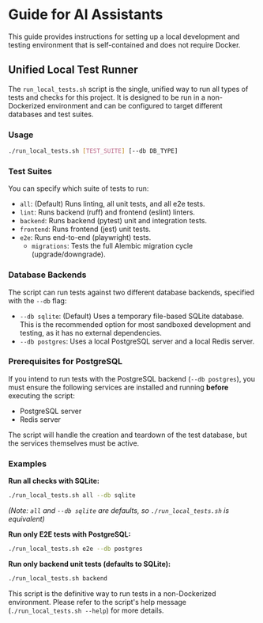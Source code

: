 # Guide for AI Assistants

This guide provides instructions for setting up a local development and testing environment that is self-contained and does not require Docker.

## Unified Local Test Runner

The `run_local_tests.sh` script is the single, unified way to run all types of tests and checks for this project. It is designed to be run in a non-Dockerized environment and can be configured to target different databases and test suites.

### Usage

```bash
./run_local_tests.sh [TEST_SUITE] [--db DB_TYPE]
```

### Test Suites

You can specify which suite of tests to run:

- `all`: (Default) Runs linting, all unit tests, and all e2e tests.
- `lint`: Runs backend (ruff) and frontend (eslint) linters.
- `backend`: Runs backend (pytest) unit and integration tests.
- `frontend`: Runs frontend (jest) unit tests.
- `e2e`: Runs end-to-end (playwright) tests.
  - `migrations`: Tests the full Alembic migration cycle (upgrade/downgrade).

### Database Backends

The script can run tests against two different database backends, specified with the `--db` flag:

- `--db sqlite`: (Default) Uses a temporary file-based SQLite database. This is the recommended option for most sandboxed development and testing, as it has no external dependencies.
- `--db postgres`: Uses a local PostgreSQL server and a local Redis server.

### Prerequisites for PostgreSQL

If you intend to run tests with the PostgreSQL backend (`--db postgres`), you must ensure the following services are installed and running **before** executing the script:
- PostgreSQL server
- Redis server

The script will handle the creation and teardown of the test database, but the services themselves must be active.

### Examples

**Run all checks with SQLite:**
```bash
./run_local_tests.sh all --db sqlite
```
*(Note: `all` and `--db sqlite` are defaults, so `./run_local_tests.sh` is equivalent)*

**Run only E2E tests with PostgreSQL:**
```bash
./run_local_tests.sh e2e --db postgres
```

**Run only backend unit tests (defaults to SQLite):**
```bash
./run_local_tests.sh backend
```

This script is the definitive way to run tests in a non-Dockerized environment. Please refer to the script's help message (`./run_local_tests.sh --help`) for more details.
